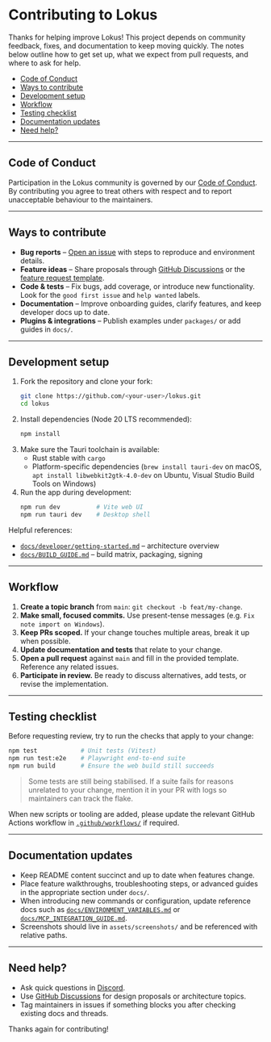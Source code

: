 # Contributing to Lokus

Thanks for helping improve Lokus! This project depends on community feedback, fixes, and documentation to keep moving quickly. The notes below outline how to get set up, what we expect from pull requests, and where to ask for help.

- [Code of Conduct](#code-of-conduct)
- [Ways to contribute](#ways-to-contribute)
- [Development setup](#development-setup)
- [Workflow](#workflow)
- [Testing checklist](#testing-checklist)
- [Documentation updates](#documentation-updates)
- [Need help?](#need-help)

---

## Code of Conduct

Participation in the Lokus community is governed by our [Code of Conduct](CODE_OF_CONDUCT.md). By contributing you agree to treat others with respect and to report unacceptable behaviour to the maintainers.

---

## Ways to contribute

- **Bug reports** – [Open an issue](https://github.com/lokus-ai/lokus/issues/new?template=bug_report.yml) with steps to reproduce and environment details.
- **Feature ideas** – Share proposals through [GitHub Discussions](https://github.com/lokus-ai/lokus/discussions) or the [feature request template](https://github.com/lokus-ai/lokus/issues/new?template=feature_request.yml).
- **Code & tests** – Fix bugs, add coverage, or introduce new functionality. Look for the `good first issue` and `help wanted` labels.
- **Documentation** – Improve onboarding guides, clarify features, and keep developer docs up to date.
- **Plugins & integrations** – Publish examples under `packages/` or add guides in `docs/`.

---

## Development setup

1. Fork the repository and clone your fork:
   ```bash
   git clone https://github.com/<your-user>/lokus.git
   cd lokus
   ```
2. Install dependencies (Node 20 LTS recommended):
   ```bash
   npm install
   ```
3. Make sure the Tauri toolchain is available:
   - Rust stable with `cargo`
   - Platform-specific dependencies (`brew install tauri-dev` on macOS, `apt install libwebkit2gtk-4.0-dev` on Ubuntu, Visual Studio Build Tools on Windows)
4. Run the app during development:
   ```bash
   npm run dev          # Vite web UI
   npm run tauri dev    # Desktop shell
   ```

Helpful references:

- [`docs/developer/getting-started.md`](docs/developer/getting-started.md) – architecture overview
- [`docs/BUILD_GUIDE.md`](docs/BUILD_GUIDE.md) – build matrix, packaging, signing

---

## Workflow

1. **Create a topic branch** from `main`: `git checkout -b feat/my-change`.
2. **Make small, focused commits.** Use present-tense messages (e.g. `Fix note import on Windows`).
3. **Keep PRs scoped.** If your change touches multiple areas, break it up when possible.
4. **Update documentation and tests** that relate to your change.
5. **Open a pull request** against `main` and fill in the provided template. Reference any related issues.
6. **Participate in review.** Be ready to discuss alternatives, add tests, or revise the implementation.

---

## Testing checklist

Before requesting review, try to run the checks that apply to your change:

```bash
npm test            # Unit tests (Vitest)
npm run test:e2e    # Playwright end-to-end suite
npm run build       # Ensure the web build still succeeds
```

> Some tests are still being stabilised. If a suite fails for reasons unrelated to your change, mention it in your PR with logs so maintainers can track the flake.

When new scripts or tooling are added, please update the relevant GitHub Actions workflow in [`.github/workflows/`](.github/workflows/) if required.

---

## Documentation updates

- Keep README content succinct and up to date when features change.
- Place feature walkthroughs, troubleshooting steps, or advanced guides in the appropriate section under `docs/`.
- When introducing new commands or configuration, update reference docs such as [`docs/ENVIRONMENT_VARIABLES.md`](docs/ENVIRONMENT_VARIABLES.md) or [`docs/MCP_INTEGRATION_GUIDE.md`](docs/MCP_INTEGRATION_GUIDE.md).
- Screenshots should live in `assets/screenshots/` and be referenced with relative paths.

---

## Need help?

- Ask quick questions in [Discord](https://discord.gg/lokus).
- Use [GitHub Discussions](https://github.com/lokus-ai/lokus/discussions) for design proposals or architecture topics.
- Tag maintainers in issues if something blocks you after checking existing docs and threads.

Thanks again for contributing!
